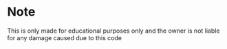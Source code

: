 # Note
This is only made for educational purposes only
and the owner is not liable for any damage caused due to this code

